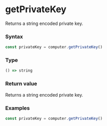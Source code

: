 # getPrivateKey

Returns a string encoded private key.

### Syntax
```js
const privateKey = computer.getPrivateKey()
```

### Type
```ts
() => string
```

### Return value

Returns a string encoded private key.

### Examples
```ts
const privateKey = computer.getPrivateKey()
```